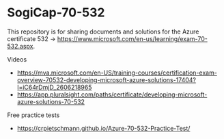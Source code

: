 # SogiCap-70-532

This repository is for sharing documents and solutions for the Azure certificate 532 -> https://www.microsoft.com/en-us/learning/exam-70-532.aspx.

Videos
- https://mva.microsoft.com/en-US/training-courses/certification-exam-overview-70532-developing-microsoft-azure-solutions-17404?l=iC64rDmjD_2606218965
- https://app.pluralsight.com/paths/certificate/developing-microsoft-azure-solutions-70-532

Free practice tests
- https://crpietschmann.github.io/Azure-70-532-Practice-Test/

